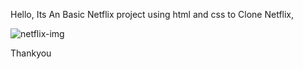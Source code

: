 Hello, Its An Basic Netflix project using html and css to Clone Netflix,

 <div class="Netflix-img">
        <img src="https://shorturl.at/dF69B" alt="netflix-img">
        <img src="https://shorturl.at/x1kXD" alt="">
        <img src="https://shorturl.at/hXcM4" alt="">
        </div>

Thankyou
